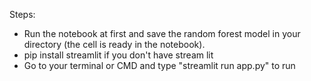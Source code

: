 

Steps: 
- Run the notebook at first and save the random forest model in your directory (the cell is ready in the notebook).
- pip install streamlit if you don't have stream lit
- Go to your terminal or CMD and type "streamlit run app.py" to run 
